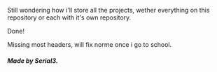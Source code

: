 Still wondering how i'll store all the projects, wether everything on this repository or each with it's own repository.

Done!

Missing most headers, will fix norme once i go to school.

##### Made by Serial3.
